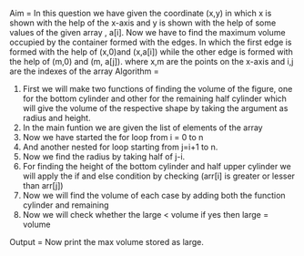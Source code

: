 Aim = In this question we have given the coordinate (x,y) in which x is shown with the help of the x-axis and y is shown with the help of some values of the given array , a[i]. Now we have to find the maximum volume occupied by the container formed with the edges. In which the first edge is formed with the help of (x,0)and (x,a[i]) while the other edge is formed with the help of (m,0) and (m, a[j]). where x,m are the points on the x-axis and i,j are the indexes of the array
Algorithm = 
1. First we will make two functions of finding the volume of the figure, one for the bottom cylinder and other for the remaining half cylinder which will give the volume of the respective shape by taking the argument as radius and height.
2. In the main funtion we are given the list of elements of the array
3. Now we have started the for loop from i = 0 to n 
4. And another nested for loop starting from j=i+1 to n.
5. Now we find the radius by taking half of j-i.
6. For finding the height of the bottom cylinder and half upper cylinder we will apply the if and else condition by checking (arr[i] is greater or lesser than arr[j])
7. Now we will find the volume of each case by adding both the function cylinder and remaining 
8. Now we will check whether the large < volume if yes then large = volume 

Output = Now print the max volume stored as large.